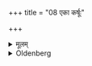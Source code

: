 +++
title = "08 एका कर्षूः"

+++

<details><summary>मूलम्</summary>

एका कर्षूः ८
</details>

<details><summary>Oldenberg</summary>

8. One pit (only is made);
</details>
